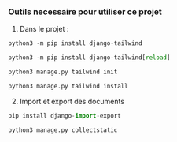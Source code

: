 ### Outils necessaire pour utiliser ce projet

1. Dans le projet : 
```python
python3 -m pip install django-tailwind
```

```python
python3 -m pip install django-tailwind[reload]
```

```python
python3 manage.py tailwind init
```

```python
python3 manage.py tailwind install
```


2. Import et export des documents

```python
pip install django-import-export
```

```python
python3 manage.py collectstatic
```

